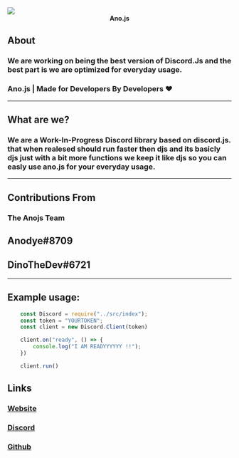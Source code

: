 <img src="https://js.hexxlabs.xyz/anojs.png">
<div align="center">
 <b>Ano.js</b>
</div>

## About
### We are working on being the best version of Discord.Js and the best part is we are optimized for everyday usage.
### Ano.js | Made for Developers By Developers ❤

---

## What are we?

### We are a Work-In-Progress Discord library based on discord.js. that when realesed should run faster then djs and its basicly djs just with a bit more functions we keep it like djs so you can easly use ano.js for your everyday usage.

---

## Contributions From
### The Anojs Team
## Anodye#8709
## DinoTheDev#6721

---

## Example usage:
```js
    const Discord = require("../src/index");
    const token = "YOURTOKEN";
    const client = new Discord.Client(token)

    client.on("ready", () => {
        console.log("I AM READYYYYYY !!");
    })

    client.run()
```

## Links
### [Website](https://js.hexxlabs.xyz)
### [Discord](https://discord.gg/syVFHRaGzc)
### [Github](https://github.com/ItsYaBoiElijah11/Ano.js)
